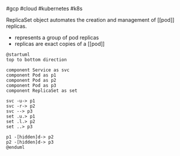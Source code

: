 #gcp #cloud #kubernetes #k8s 

ReplicaSet object automates the creation and management of [[pod]] replicas. 
- represents a group of pod replicas
- replicas are exact copies of a [[pod]]

```plantuml
@startuml
top to bottom direction

component Service as svc
component Pod as p1
component Pod as p2
component Pod as p3
component ReplicaSet as set

svc -u-> p1
svc -r-> p2
svc --> p3
set .u.> p1
set .l.> p2
set ..> p3

p1 -[hidden]d-> p2
p2 -[hidden]d-> p3
@enduml
```
